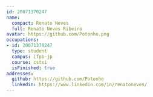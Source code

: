 ```yaml
---
id: 20071370247
name:
  compact: Renato Neves
  full: Renato Neves Ribeiro
avatar: https://github.com/Potonho.png
occupations:
- id: 20071370247
  type: student
  campus: ifpb-jp
  course: cstsi
  isFinished: true
addresses:
  github: https://github.com/Potonho
  linkedin: https://www.linkedin.com/in/renatoneves/
---
```

